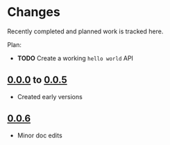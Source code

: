 # Changes
Recently completed and planned work is tracked here.

Plan:
- **TODO** Create a working `hello world` API

## [0.0.0](.) to [0.0.5](.)
- Created early versions

## [0.0.6](.)
- Minor doc edits
